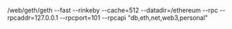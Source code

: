 /web/geth/geth --fast --rinkeby --cache=512 --datadir=/ethereum --rpc --rpcaddr=127.0.0.1 --rpcport=101 --rpcapi "db,eth,net,web3,personal"